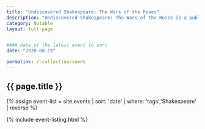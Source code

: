 ```yaml
---
title: "Undiscovered Shakespeare: The Wars of the Roses"
description: "Undiscovered Shakespeare: The Wars of the Roses is a public arts and humanities series that brings professional actors and scholars together with the public for live readings and discussion of the works that made Shakespeare famous in the London theater."
category: Notable
layout: full-page


#### date of the latest event to sort
date: "2020-08-19"

permalink: /:collection/seeds
---
```

<section id="main-content">
<div class="grid-container large">
<section class="heading">
<h2 class="underline">{{ page.title }}</h2>
</section>

<div class="events-card-list fade-out-siblings">
{% assign event-list = site.events | sort: 'date' | where: 'tags','Shakespeare' | reverse %}

{% include event-listing.html %}
